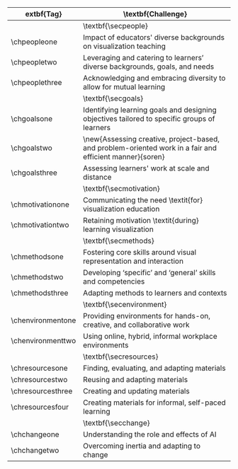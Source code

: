 | extbf{Tag}        | \textbf{Challenge}                                                                                       |
|-------------------|----------------------------------------------------------------------------------------------------------|
|                   | \textbf{\secpeople}                                                                                      |
| \chpeopleone      | Impact of educators' diverse backgrounds on visualization teaching                                       |
| \chpeopletwo      | Leveraging and catering to learners’ diverse backgrounds, goals, and needs                               |
| \chpeoplethree    | Acknowledging and embracing diversity to allow for mutual learning                                       |
|                   | \textbf{\secgoals}                                                                                       |
| \chgoalsone       | Identifying learning goals and designing objectives tailored to specific groups of learners              |
| \chgoalstwo       | \new{Assessing creative, project-based, and problem-oriented work in a fair and efficient manner}{soren} |
| \chgoalsthree     | Assessing learners' work at scale and distance                                                           |
|                   | \textbf{\secmotivation}                                                                                  |
| \chmotivationone  | Communicating the need \textit{for} visualization education                                              |
| \chmotivationtwo  | Retaining motivation \textit{during} learning visualization                                              |
|                   | \textbf{\secmethods}                                                                                     |
| \chmethodsone     | Fostering core skills around visual representation and interaction                                       |
| \chmethodstwo     | Developing ‘specific’ and ‘general’ skills and competencies                                              |
| \chmethodsthree   | Adapting methods to learners and contexts                                                                |
|                   | \textbf{\secenvironment}                                                                                 |
| \chenvironmentone | Providing environments for hands-on, creative, and collaborative work                                    |
| \chenvironmenttwo | Using online, hybrid, informal workplace environments                                                     |
|                   | \textbf{\secresources}                                                                                   |
| \chresourcesone   | Finding, evaluating, and adapting materials                                                              |
| \chresourcestwo   | Reusing and adapting materials                                                                           |
| \chresourcesthree | Creating and updating materials                                                                          |
| \chresourcesfour  | Creating materials for informal, self-paced learning                                                     |
|                   | \textbf{\secchange}                                                                                      |
| \chchangeone      | Understanding the role and effects of AI                                                                 |
| \chchangetwo      | Overcoming inertia and adapting to change                                                                |
